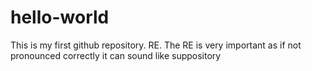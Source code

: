 # hello-world
This is my first github repository. RE. The RE is very important as if not pronounced correctly it can sound like suppository
